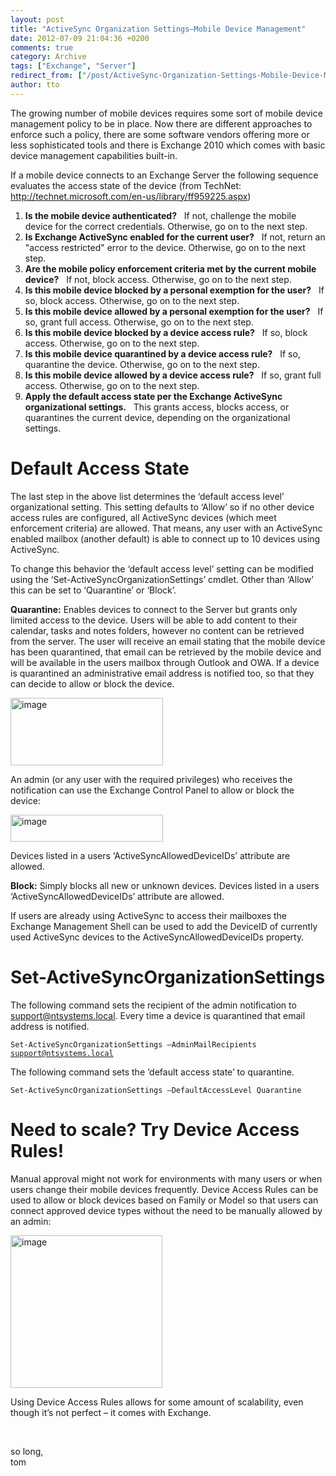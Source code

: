 ```yaml
---
layout: post
title: "ActiveSync Organization Settings–Mobile Device Management"
date: 2012-07-09 21:04:36 +0200
comments: true
category: Archive
tags: ["Exchange", "Server"]
redirect_from: ["/post/ActiveSync-Organization-Settings-Mobile-Device-Management", "/post/activesync-organization-settings-mobile-device-management"]
author: tto
---
```

<!-- more -->
<p><sub></sub>The growing number of mobile devices requires some sort of mobile device management policy to be in place. Now there are different approaches to enforce such a policy, there are some software vendors offering more or less sophisticated tools and there is Exchange 2010 which comes with basic device management capabilities built-in.</p>  <p>If a mobile device connects to an Exchange Server the following sequence evaluates the access state of the device (from TechNet: <a href="http://technet.microsoft.com/en-us/library/ff959225.aspx">http://technet.microsoft.com/en-us/library/ff959225.aspx</a>)</p>  <ol>   <li><strong>Is the mobile device authenticated?</strong>&#160;&#160; If not, challenge the mobile device for the correct credentials. Otherwise, go on to the next step. </li>    <li><strong>Is Exchange ActiveSync enabled for the current user?</strong>&#160;&#160; If not, return an &quot;access restricted&quot; error to the device. Otherwise, go on to the next step. </li>    <li><strong>Are the mobile policy enforcement criteria met by the current mobile device?</strong>&#160;&#160; If not, block access. Otherwise, go on to the next step. </li>    <li><strong>Is this mobile device blocked by a personal exemption for the user?</strong>&#160;&#160; If so, block access. Otherwise, go on to the next step. </li>    <li><strong>Is this mobile device allowed by a personal exemption for the user?</strong>&#160;&#160; If so, grant full access. Otherwise, go on to the next step. </li>    <li><strong>Is this mobile device blocked by a device access rule?</strong>&#160;&#160; If so, block access. Otherwise, go on to the next step. </li>    <li><strong>Is this mobile device quarantined by a device access rule?</strong>&#160;&#160; If so, quarantine the device. Otherwise, go on to the next step. </li>    <li><strong>Is this mobile device allowed by a device access rule?</strong>&#160;&#160; If so, grant full access. Otherwise, go on to the next step. </li>    <li><strong>Apply the default access state per the Exchange ActiveSync organizational settings.</strong>&#160;&#160; This grants access, blocks access, or quarantines the current device, depending on the organizational settings. </li> </ol>  <h1></h1>  <h1>Default Access State</h1>  <p>The last step in the above list determines the ‘default access level’ organizational setting. This setting defaults to ‘Allow’ so if no other device access rules are configured, all ActiveSync devices (which meet enforcement criteria) are allowed. That means, any user with an ActiveSync enabled mailbox (another default) is able to connect up to 10 devices using ActiveSync.</p>  <p>To change this behavior the ‘default access level’ setting can be modified using the ‘Set-ActiveSyncOrganizationSettings’ cmdlet. Other than ‘Allow’ this can be set to ‘Quarantine’ or ‘Block’. </p>  <p><strong>Quarantine:</strong> Enables devices to connect to the Server but grants only limited access to the device. Users will be able to add content to their calendar, tasks and notes folders, however no content can be retrieved from the server. The user will receive an email stating that the mobile device has been quarantined, that email can be retrieved by the mobile device and will be available in the users mailbox through Outlook and OWA. If a device is quarantined an administrative email address is notified too, so that they can decide to allow or block the device.</p>  <p><a href="/assets/archive/image_437.png"><img title="image" style="border-left-width: 0px; border-right-width: 0px; background-image: none; border-bottom-width: 0px; padding-top: 0px; padding-left: 0px; margin: 0px; display: inline; padding-right: 0px; border-top-width: 0px" border="0" alt="image" src="/assets/archive/image_thumb_435.png" width="244" height="108" /></a></p>  <p>An admin (or any user with the required privileges) who receives the notification can use the Exchange Control Panel to allow or block the device:</p>  <p><a href="/assets/archive/image_438.png"><img title="image" style="border-left-width: 0px; border-right-width: 0px; background-image: none; border-bottom-width: 0px; padding-top: 0px; padding-left: 0px; margin: 0px; display: inline; padding-right: 0px; border-top-width: 0px" border="0" alt="image" src="/assets/archive/image_thumb_436.png" width="244" height="43" /></a></p>  <p>Devices listed in a users ‘ActiveSyncAllowedDeviceIDs’ attribute are allowed.</p>  <p><strong>Block:</strong> Simply blocks all new or unknown devices. Devices listed in a users ‘ActiveSyncAllowedDeviceIDs’ attribute are allowed.</p>  <p>If users are already using ActiveSync to access their mailboxes the Exchange Management Shell can be used to add the DeviceID of currently used ActiveSync devices to the ActiveSyncAllowedDeviceIDs property.</p> <script type="text/javascript" src="http://PoshCode.org/embed/3508"></script>  <h1>Set-ActiveSyncOrganizationSettings </h1>  <p>The following command sets the recipient of the admin notification to <a href="mailto:support@ntsystems.local">support@ntsystems.local</a>. Every time a device is quarantined that email address is notified.</p>  <p><code>Set-ActiveSyncOrganizationSettings –AdminMailRecipients <a href="mailto:support@ntsystems.local">support@ntsystems.local</a></code></p>  <p>The following command sets the ‘default access state’ to quarantine.</p>  <p><code>Set-ActiveSyncOrganizationSettings –DefaultAccessLevel Quarantine</code></p>  <h1>Need to scale? Try Device Access Rules!</h1>  <p>Manual approval might not work for environments with many users or when users change their mobile devices frequently. Device Access Rules can be used to allow or block devices based on Family or Model so that users can connect approved device types without the need to be manually allowed by an admin:</p>  <p><a href="/assets/archive/image_439.png"><img title="image" style="border-left-width: 0px; border-right-width: 0px; background-image: none; border-bottom-width: 0px; padding-top: 0px; padding-left: 0px; margin: 0px; display: inline; padding-right: 0px; border-top-width: 0px" border="0" alt="image" src="/assets/archive/image_thumb_437.png" width="243" height="244" /></a></p>  <p>Using Device Access Rules allows for some amount of scalability, even though it’s not perfect – it comes with Exchange.</p>  <p>&#160;</p>  <p>so long,    <br />tom</p>

